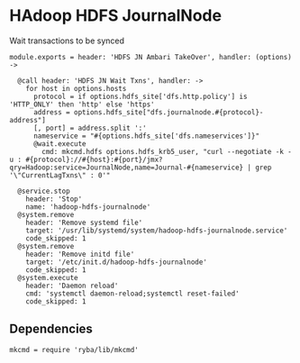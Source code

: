 
# HAdoop HDFS JournalNode

Wait transactions to be synced

    module.exports = header: 'HDFS JN Ambari TakeOver', handler: (options) ->
    
      @call header: 'HDFS JN Wait Txns', handler: ->
        for host in options.hosts
          protocol = if options.hdfs_site['dfs.http.policy'] is 'HTTP_ONLY' then 'http' else 'https'
          address = options.hdfs_site["dfs.journalnode.#{protocol}-address"]
          [, port] = address.split ':'
          nameservice = "#{options.hdfs_site['dfs.nameservices']}"
          @wait.execute
            cmd: mkcmd.hdfs options.hdfs_krb5_user, "curl --negotiate -k -u : #{protocol}://#{host}:#{port}/jmx?qry=Hadoop:service=JournalNode,name=Journal-#{nameservice} | grep '\"CurrentLagTxns\" : 0'"

      @service.stop
        header: 'Stop'
        name: 'hadoop-hdfs-journalnode'
      @system.remove
        header: 'Remove systemd file'
        target: '/usr/lib/systemd/system/hadoop-hdfs-journalnode.service'
        code_skipped: 1
      @system.remove
        header: 'Remove initd file'
        target: '/etc/init.d/hadoop-hdfs-journalnode'
        code_skipped: 1
      @system.execute
        header: 'Daemon reload'
        cmd: 'systemctl daemon-reload;systemctl reset-failed'
        code_skipped: 1
        
## Dependencies

    mkcmd = require 'ryba/lib/mkcmd'